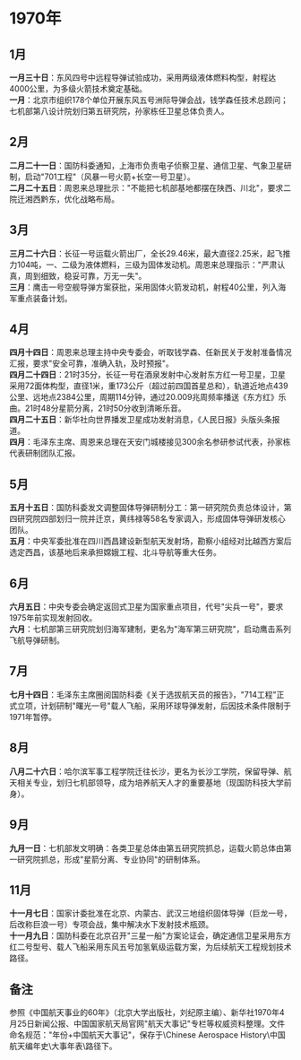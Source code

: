 <!--
 * @Author: lzk101
 * @Date: 2025-07-29 00:45:00
 * @LastEditTime: 2025-07-29 20:15:00
 * @FilePath: \Chinese Aerospace History\中国航天编年史\大事年表\1970年中国航天大事记.md
 * @Description: 1970年中国航天大事记
 * @Wearing:  
 * @Shortcut keys:  ctrl+alt+/ ctrl+alt+z
-->

# 1970年

## 1月

**一月三十日**：东风四号中远程导弹试验成功，采用两级液体燃料构型，射程达4000公里，为多级火箭技术奠定基础。  
**一月**：北京市组织178个单位开展东风五号洲际导弹会战，钱学森任技术总顾问；七机部第八设计院划归第五研究院，孙家栋任卫星总体负责人。

## 2月

**二月二十一日**：国防科委通知，上海市负责电子侦察卫星、通信卫星、气象卫星研制，启动"701工程"（风暴一号火箭+长空一号卫星）。  
**二月二十五日**：周恩来总理批示："不能把七机部基地都摆在陕西、川北"，要求二院迁湘西黔东，优化战略布局。

## 3月

**三月二十六日**：长征一号运载火箭出厂，全长29.46米，最大直径2.25米，起飞推力104吨，一、二级为液体燃料，三级为固体发动机。周恩来总理指示："严肃认真，周到细致，稳妥可靠，万无一失"。  
**三月**：鹰击一号空舰导弹方案获批，采用固体火箭发动机，射程40公里，列入海军重点装备计划。

## 4月

**四月十四日**：周恩来总理主持中央专委会，听取钱学森、任新民关于发射准备情况汇报，要求"安全可靠，准确入轨，及时预报"。  
**四月二十四日**：21时35分，长征一号在酒泉发射中心发射东方红一号卫星，卫星采用72面体构型，直径1米，重173公斤（超过前四国首星总和），轨道近地点439公里、远地点2384公里，周期114分钟，通过20.009兆周频率播送《东方红》乐曲。21时48分星箭分离，21时50分收到清晰乐音。  
**四月二十五日**：新华社向世界播发卫星成功发射消息，《人民日报》头版头条报道。  
**四月**：毛泽东主席、周恩来总理在天安门城楼接见300余名参研参试代表，孙家栋代表研制团队汇报。

## 5月

**五月十五日**：国防科委发文调整固体导弹研制分工：第一研究院负责总体设计，第四研究院四部划归一院并迁京，黄纬禄等58名专家调入，形成固体导弹研发核心团队。  
**五月**：中央军委批准在四川西昌建设新型航天发射场，勘察小组经对比越西方案后选定西昌，该基地后来承担嫦娥工程、北斗导航等重大任务。

## 6月

**六月五日**：中央专委会确定返回式卫星为国家重点项目，代号"尖兵一号"，要求1975年前实现发射回收。  
**六月**：七机部第三研究院划归海军建制，更名为"海军第三研究院"，启动鹰击系列飞航导弹研制。

## 7月

**七月十四日**：毛泽东主席圈阅国防科委《关于选拔航天员的报告》，"714工程"正式立项，计划研制"曙光一号"载人飞船，采用环球导弹发射，后因技术条件限制于1971年暂停。

## 8月

**八月二十六日**：哈尔滨军事工程学院迁往长沙，更名为长沙工学院，保留导弹、航天相关专业，划归七机部领导，成为培养航天人才的重要基地（现国防科技大学前身）。

## 9月

**九月一日**：七机部发文明确：各类卫星总体由第五研究院抓总，运载火箭总体由第一研究院抓总，形成"星箭分离、专业协同"的研制体系。

## 11月

**十一月七日**：国家计委批准在北京、内蒙古、武汉三地组织固体导弹（巨龙一号，后改称巨浪一号）专项会战，集中解决水下发射技术瓶颈。  
**十一月九日**：国防科委在北京召开"三星一船"方案论证会，确定通信卫星采用东方红二号型号、载人飞船采用东风五号加氢氧级运载方案，为后续航天工程规划技术路径。

## 备注

参照《中国航天事业的60年》（北京大学出版社，刘纪原主编）、新华社1970年4月25日新闻公报、中国国家航天局官网"航天大事记"专栏等权威资料整理。文件命名规范："年份+中国航天大事记"，保存于\Chinese Aerospace History\中国航天编年史\大事年表\路径下。